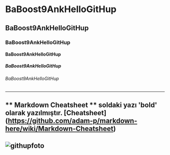 # BaBoost9AnkHelloGitHup
## BaBoost9AnkHelloGitHup
### BaBoost9AnkHelloGitHup
#### BaBoost9AnkHelloGitHup
##### BaBoost9AnkHelloGitHup
###### BaBoost9AnkHelloGitHup
------
** Markdown Cheatsheet ** soldaki yazı 'bold' olarak yazılmıştır. [Cheatsheet] (https://github.com/adam-p/markdown-here/wiki/Markdown-Cheatsheet)
-------
![githupfoto](https://github.githubassets.com/images/modules/logos_page/GitHub-Mark.png)
------
